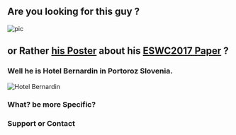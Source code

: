## Are you looking for this guy ? 

![pic](https://avatars3.githubusercontent.com/u/1453243?v=3&u=1808b14d3ef07c1a06704175b6272cd5223c60bd&s=400)

## or Rather [his Poster]() about his [ESWC2017 Paper](http://bit.ly/eswc2017-elsahar-paper) ? 



### Well he is Hotel Bernardin in Portoroz Slovenia.
![Hotel Bernardin](http://i.imgur.com/qt6O0Ys.png)

### What? be more Specific?




### Support or Contact
